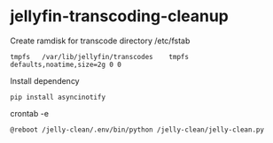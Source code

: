 # jellyfin-transcoding-cleanup

Create ramdisk for transcode directory
/etc/fstab
```
tmpfs	/var/lib/jellyfin/transcodes	tmpfs	defaults,noatime,size=2g 0 0
```

Install dependency 
```
pip install asyncinotify
```
crontab -e
```
@reboot /jelly-clean/.env/bin/python /jelly-clean/jelly-clean.py
```

